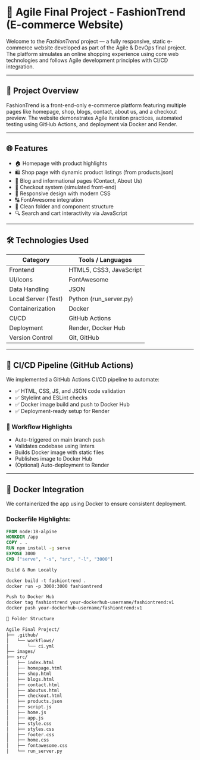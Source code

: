 # 🛒 Agile Final Project - FashionTrend (E-commerce Website)

Welcome to the *FashionTrend* project — a fully responsive, static e-commerce website developed as part of the Agile & DevOps final project. The platform simulates an online shopping experience using core web technologies and follows Agile development principles with CI/CD integration.

---

## 🌟 Project Overview

FashionTrend is a front-end-only e-commerce platform featuring multiple pages like homepage, shop, blogs, contact, about us, and a checkout preview. The website demonstrates Agile iteration practices, automated testing using GitHub Actions, and deployment via Docker and Render.

---

## 🌐 Features

- 🏠 Homepage with product highlights
- 🛍 Shop page with dynamic product listings (from products.json)
- 📖 Blog and informational pages (Contact, About Us)
- 🧾 Checkout system (simulated front-end)
- 📱 Responsive design with modern CSS
- 🔠 FontAwesome integration
- 📂 Clean folder and component structure
- 🔍 Search and cart interactivity via JavaScript

---

## 🛠 Technologies Used

| Category          | Tools / Languages             |
|-------------------|-------------------------------|
| Frontend          | HTML5, CSS3, JavaScript       |
| UI/Icons          | FontAwesome                   |
| Data Handling     | JSON                          |
| Local Server (Test) | Python (run_server.py)     |
| Containerization  | Docker                        |
| CI/CD             | GitHub Actions                |
| Deployment        | Render, Docker Hub            |
| Version Control   | Git, GitHub                   |

---

## 🧪 CI/CD Pipeline (GitHub Actions)

We implemented a GitHub Actions CI/CD pipeline to automate:

- ✅ HTML, CSS, JS, and JSON code validation
- ✅ Stylelint and ESLint checks
- ✅ Docker image build and push to Docker Hub
- ✅ Deployment-ready setup for Render

### 🔄 Workflow Highlights

- Auto-triggered on main branch push
- Validates codebase using linters
- Builds Docker image with static files
- Publishes image to Docker Hub
- (Optional) Auto-deployment to Render

---

## 🐳 Docker Integration

We containerized the app using Docker to ensure consistent deployment.

### Dockerfile Highlights:

```Dockerfile
FROM node:18-alpine
WORKDIR /app
COPY . .
RUN npm install -g serve
EXPOSE 3000
CMD ["serve", "-s", "src", "-l", "3000"]

Build & Run Locally

docker build -t fashiontrend .
docker run -p 3000:3000 fashiontrend

Push to Docker Hub
docker tag fashiontrend your-dockerhub-username/fashiontrend:v1
docker push your-dockerhub-username/fashiontrend:v1

📁 Folder Structure

Agile Final Project/
├── .github/
│   └── workflows/
│       └── ci.yml
├── images/
├── src/
│   ├── index.html
│   ├── homepage.html
│   ├── shop.html
│   ├── blogs.html
│   ├── contact.html
│   ├── aboutus.html
│   ├── checkout.html
│   ├── products.json
│   ├── script.js
│   ├── home.js
│   ├── app.js
│   ├── style.css
│   ├── styles.css
│   ├── footer.css
│   ├── home.css
│   ├── fontawesome.css
│   └── run_server.py


